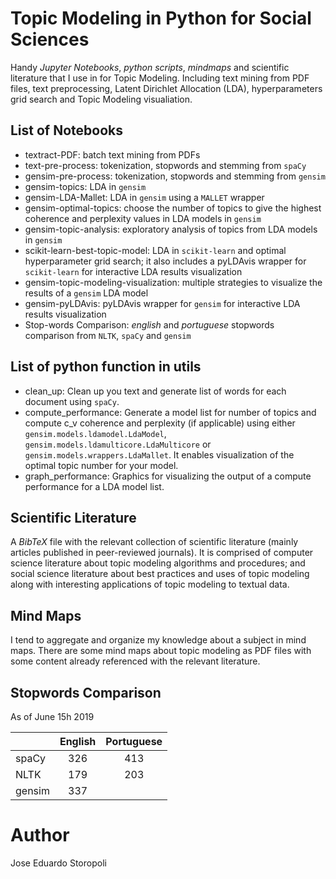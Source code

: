 # Topic Modeling in Python for Social Sciences
Handy *Jupyter Notebooks*, *python scripts*, *mindmaps* and scientific literature that I use in for Topic Modeling. Including text mining from PDF files, text preprocessing, Latent Dirichlet Allocation (LDA), hyperparameters grid search and Topic Modeling visualiation.

## List of Notebooks
* textract-PDF: batch text mining from PDFs 
* text-pre-process: tokenization, stopwords and stemming from `spaCy`
* gensim-pre-process: tokenization, stopwords and stemming from `gensim`
* gensim-topics: LDA in `gensim`
* gensim-LDA-Mallet: LDA in `gensim` using a `MALLET` wrapper
* gensim-optimal-topics: choose the number of topics to give the highest coherence and perplexity values in LDA models in `gensim`
* gensim-topic-analysis: exploratory analysis of topics from LDA models in `gensim`
* scikit-learn-best-topic-model:  LDA in `scikit-learn` and optimal hyperparameter grid search; it also includes a pyLDAvis wrapper for `scikit-learn` for interactive LDA results visualization
* gensim-topic-modeling-visualization: multiple strategies to visualize the results of a `gensim` LDA model
* gensim-pyLDAvis: pyLDAvis wrapper for `gensim` for interactive LDA results visualization
* Stop-words Comparison: *english* and *portuguese* stopwords comparison from `NLTK`, `spaCy` and `gensim`

## List of python function in utils
* clean_up: Clean up you text and generate list of words for each document using `spaCy`.
* compute_performance: Generate a model list for number of topics and compute c_v coherence and perplexity (if applicable) using either `gensim.models.ldamodel.LdaModel`, `gensim.models.ldamulticore.LdaMulticore` or `gensim.models.wrappers.LdaMallet`. It enables visualization of the optimal topic number for your model.
* graph_performance: Graphics for visualizing the output of a compute performance for a LDA model list.

## Scientific Literature
A *BibTeX* file with the relevant collection of scientific literature (mainly articles published in peer-reviewed journals). It is comprised of computer science literature about topic modeling algorithms and procedures; and social science literature about best practices and uses of topic modeling along with interesting applications of topic modeling to textual data.

## Mind Maps
I tend to aggregate and organize my knowledge about a subject in mind maps. There are some mind maps about topic modeling as PDF files with some content already referenced with the relevant literature.

## Stopwords Comparison
As of June 15h 2019

|        	| English 	| Portuguese 	|
|--------	|:-------:	|:----------:	|
| spaCy  	|   326   	|     413    	|
| NLTK   	|   179   	|     203    	|
| gensim 	|   337   	|            	|

# Author
Jose Eduardo Storopoli
